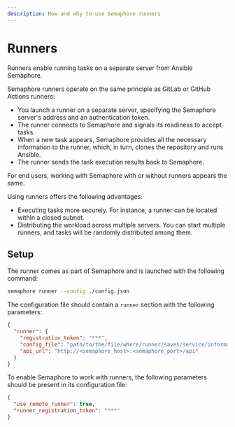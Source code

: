 ```yaml
---
description: How and why to use Semaphore runners
---
```


# Runners

Runners enable running tasks on a separate server from Ansible Semaphore.

Semaphore runners operate on the same principle as GitLab or GitHub Actions runners:

- You launch a runner on a separate server, specifying the Semaphore server's address and an authentication token.
- The runner connects to Semaphore and signals its readiness to accept tasks.
- When a new task appears, Semaphore provides all the necessary information to the runner, which, in turn, clones the repository and runs Ansible.
- The runner sends the task execution results back to Semaphore.

For end users, working with Semaphore with or without runners appears the same.

Using runners offers the following advantages:
- Executing tasks more securely. For instance, a runner can be located within a closed subnet.
- Distributing the workload across multiple servers. You can start multiple runners, and tasks will be randomly distributed among them.

## Setup


The runner comes as part of Semaphore and is launched with the following command:

```bash
semaphore runner --config ./config.json
```

The configuration file should contain a `runner` section with the following parameters:

```json
{
  "runner": {
    "registration_token": "***",
    "config_file": "path/to/the/file/where/runner/saves/service/information",
    "api_url": "http://<semaphore_host>:<semaphore_port>/api"
  }
}
```

To enable Semaphore to work with runners, the following parameters should be present in its configuration file:

```json
{
  "use_remote_runner": true,
  "runner_registration_token": "***"
}
```